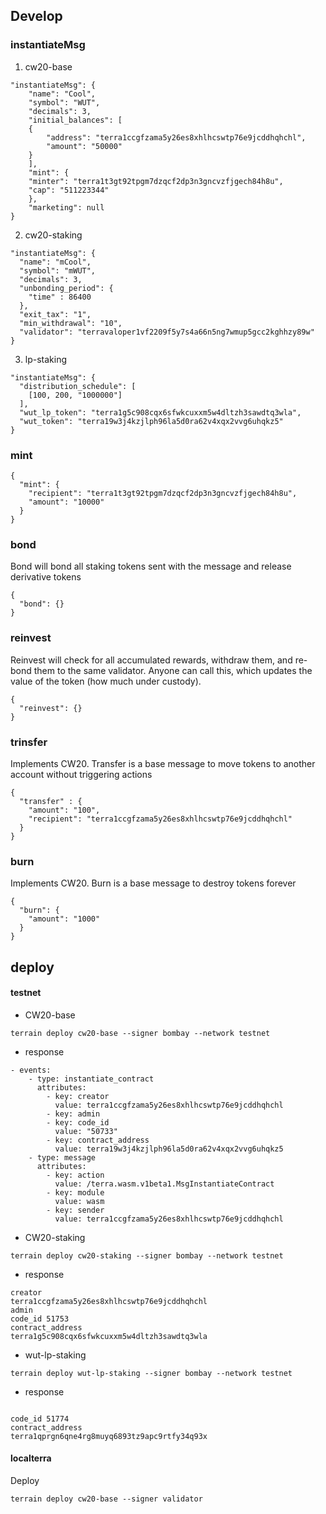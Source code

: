 ## Develop

### instantiateMsg

1. cw20-base
```
"instantiateMsg": {
    "name": "Cool",
    "symbol": "WUT",
    "decimals": 3,
    "initial_balances": [
    {
        "address": "terra1ccgfzama5y26es8xhlhcswtp76e9jcddhqhchl",
        "amount": "50000"
    }
    ],
    "mint": {
    "minter": "terra1t3gt92tpgm7dzqcf2dp3n3gncvzfjgech84h8u",
    "cap": "511223344"
    },
    "marketing": null
}
```

2. cw20-staking
```
"instantiateMsg": {
  "name": "mCool",
  "symbol": "mWUT",
  "decimals": 3,
  "unbonding_period": {
    "time" : 86400
  },
  "exit_tax": "1",
  "min_withdrawal": "10",
  "validator": "terravaloper1vf2209f5y7s4a66n5ng7wmup5gcc2kghhzy89w"
}
```

3. lp-staking
```
"instantiateMsg": {
  "distribution_schedule": [
    [100, 200, "1000000"]
  ],
  "wut_lp_token": "terra1g5c908cqx6sfwkcuxxm5w4dltzh3sawdtq3wla",
  "wut_token": "terra19w3j4kzjlph96la5d0ra62v4xqx2vvg6uhqkz5"
}
```


### mint
```
{
  "mint": {
    "recipient": "terra1t3gt92tpgm7dzqcf2dp3n3gncvzfjgech84h8u",
    "amount": "10000"
  }
}
```

### bond
Bond will bond all staking tokens sent with the message and release derivative tokens
```
{
  "bond": {}
}
```

### reinvest
Reinvest will check for all accumulated rewards, withdraw them, and re-bond them to the same validator. Anyone can call this, which updates the value of the token (how much under custody).

```
{
  "reinvest": {}
}
```

### trinsfer
Implements CW20. Transfer is a base message to move tokens to another account without triggering actions
```
{
  "transfer" : {
    "amount": "100",
    "recipient": "terra1ccgfzama5y26es8xhlhcswtp76e9jcddhqhchl"
  }
}
```

### burn
Implements CW20. Burn is a base message to destroy tokens forever
```
{
  "burn": {
    "amount": "1000"
  }
}
```


## deploy

#### testnet

- CW20-base
```
terrain deploy cw20-base --signer bombay --network testnet
```

- response
```
- events:
    - type: instantiate_contract
      attributes:
        - key: creator
          value: terra1ccgfzama5y26es8xhlhcswtp76e9jcddhqhchl
        - key: admin
        - key: code_id
          value: "50733"
        - key: contract_address
          value: terra19w3j4kzjlph96la5d0ra62v4xqx2vvg6uhqkz5
    - type: message
      attributes:
        - key: action
          value: /terra.wasm.v1beta1.MsgInstantiateContract
        - key: module
          value: wasm
        - key: sender
          value: terra1ccgfzama5y26es8xhlhcswtp76e9jcddhqhchl
```

- CW20-staking
```
terrain deploy cw20-staking --signer bombay --network testnet
```
- response
```
creator	
terra1ccgfzama5y26es8xhlhcswtp76e9jcddhqhchl
admin	
code_id	51753
contract_address	
terra1g5c908cqx6sfwkcuxxm5w4dltzh3sawdtq3wla
```

- wut-lp-staking
```
terrain deploy wut-lp-staking --signer bombay --network testnet
```

- response

```

code_id	51774
contract_address	
terra1qprgn6qne4rg8muyq6893tz9apc9rtfy34q93x
```

#### localterra
Deploy
```
terrain deploy cw20-base --signer validator
```
